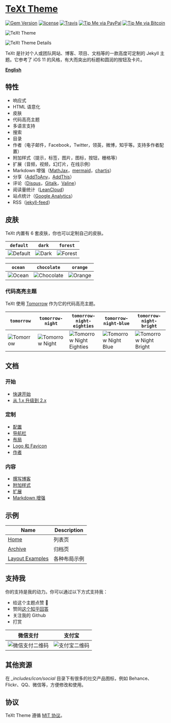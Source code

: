 # [TeXt Theme](https://github.com/kitian616/jekyll-TeXt-theme)

[![Gem Version](https://img.shields.io/gem/v/jekyll-text-theme.svg)](https://github.com/kitian616/jekyll-TeXt-theme/releases)
[![license](https://img.shields.io/github/license/kitian616/jekyll-TeXt-theme.svg)](https://github.com/kitian616/jekyll-TeXt-theme/blob/master/LICENSE)
[![Travis](https://img.shields.io/travis/kitian616/jekyll-TeXt-theme.svg)](https://travis-ci.org/kitian616/jekyll-TeXt-theme)
[![Tip Me via PayPal](https://img.shields.io/badge/PayPal-tip%20me-1462ab.svg?logo=paypal)](https://www.paypal.me/kitian616)
[![Tip Me via Bitcoin](https://img.shields.io/badge/Bitcoin-tip%20me-f7931a.svg?logo=bitcoin)](https://raw.githubusercontent.com/kitian616/jekyll-TeXt-theme/master/docs/assets/images/tip_bitcoin.jpg)

![TeXt Theme](https://raw.githubusercontent.com/kitian616/jekyll-TeXt-theme/master/screenshots/TeXt-home.jpg)

![TeXt Theme Details](https://raw.githubusercontent.com/kitian616/jekyll-TeXt-theme/master/screenshots/TeXt-layouts.png)

TeXt 是针对个人或团队网站、博客、项目、文档等的一款高度可定制的 Jekyll 主题。它参考了 iOS 11 的风格，有大而突出的标题和圆润的按钮及卡片。

**[English](https://github.com/kitian616/jekyll-TeXt-theme/blob/master/README.md)**

## 特性

- 响应式
- HTML 语意化
- 皮肤
- 代码高亮主题
- 多语言支持
- 搜索
- 目录
- 作者（电子邮件，Facebook，Twitter，领英，微博，知乎等。支持多作者配置）
- 附加样式（提示，标签，图片，图标，按钮，栅格等）
- 扩展（音频，视频，幻灯片，在线示例）
- Markdown 增强（[MathJax](https://www.mathjax.org/)，[mermaid](https://mermaidjs.github.io/)，[chartjs](http://www.chartjs.org/)）
- 分享（[AddToAny](https://www.addtoany.com/)，[AddThis](https://www.addthis.com/)）
- 评论（[Disqus](https://disqus.com/)，[Gitalk](https://gitalk.github.io/)，[Valine](https://valine.js.org/en/)）
- 阅读量统计（[LeanCloud](https://leancloud.cn/)）
- 站点统计（[Google Analytics](https://analytics.google.com/analytics/web/)）
- RSS（[jekyll-feed](https://github.com/jekyll/jekyll-feed)）

## 皮肤

TeXt 内置有 6 套皮肤，你也可以定制自己的皮肤。

| `default` | `dark` | `forest` |
| --- |  --- | --- |
| ![Default](https://raw.githubusercontent.com/kitian616/jekyll-TeXt-theme/master/screenshots/skins_default.jpg) | ![Dark](https://raw.githubusercontent.com/kitian616/jekyll-TeXt-theme/master/screenshots/skins_dark.jpg) | ![Forest](https://raw.githubusercontent.com/kitian616/jekyll-TeXt-theme/master/screenshots/skins_forest.jpg) |

| `ocean` | `chocolate` | `orange` |
| --- |  --- | --- |
| ![Ocean](https://raw.githubusercontent.com/kitian616/jekyll-TeXt-theme/master/screenshots/skins_ocean.jpg) | ![Chocolate](https://raw.githubusercontent.com/kitian616/jekyll-TeXt-theme/master/screenshots/skins_chocolate.jpg) | ![Orange](https://raw.githubusercontent.com/kitian616/jekyll-TeXt-theme/master/screenshots/skins_orange.jpg) |

### 代码高亮主题

TeXt 使用 [Tomorrow](https://github.com/chriskempson/tomorrow-theme) 作为它的代码高亮主题。

| `tomorrow` | `tomorrow-night` | `tomorrow-night-eighties` | `tomorrow-night-blue` | `tomorrow-night-bright` |
| --- |  --- | --- | --- |  --- |
| ![Tomorrow](https://raw.githubusercontent.com/kitian616/jekyll-TeXt-theme/master/screenshots/highlight_tomorrow.png) | ![Tomorrow Night](https://raw.githubusercontent.com/kitian616/jekyll-TeXt-theme/master/screenshots/highlight_tomorrow-night.png) | ![Tomorrow Night Eighties](https://raw.githubusercontent.com/kitian616/jekyll-TeXt-theme/master/screenshots/highlight_tomorrow-night-eighties.png) | ![Tomorrow Night Blue](https://raw.githubusercontent.com/kitian616/jekyll-TeXt-theme/master/screenshots/highlight_tomorrow-night-blue.png) | ![Tomorrow Night Bright](https://raw.githubusercontent.com/kitian616/jekyll-TeXt-theme/master/screenshots/highlight_tomorrow-night-bright.png) |

## 文档

### 开始

- [快速开始](https://tianqi.name/jekyll-TeXt-theme/docs/zh/quick-start)
- [从 1.x 升级到 2.x](https://tianqi.name/jekyll-TeXt-theme/docs/zh/update-from-1-to-2)

### 定制

- [配置](https://tianqi.name/jekyll-TeXt-theme/docs/zh/configuration)
- [导航栏](https://tianqi.name/jekyll-TeXt-theme/docs/zh/navigation)
- [布局](https://tianqi.name/jekyll-TeXt-theme/docs/zh/layouts)
- [Logo 和 Favicon](https://tianqi.name/jekyll-TeXt-theme/docs/zh/logo-and-favicon)
- [作者](https://tianqi.name/jekyll-TeXt-theme/docs/zh/authors)

### 内容

- [撰写博客](https://tianqi.name/jekyll-TeXt-theme/docs/zh/writing-posts)
- [附加样式](https://tianqi.name/jekyll-TeXt-theme/docs/zh/additional-styles)
- [扩展](https://tianqi.name/jekyll-TeXt-theme/docs/zh/extensions)
- [Markdown 增强](https://tianqi.name/jekyll-TeXt-theme/docs/zh/markdown-enhancements)

## 示例

| Name | Description |
| --- | --- |
| [Home](https://tianqi.name/jekyll-TeXt-theme/test/) | 列表页 |
| [Archive](https://tianqi.name/jekyll-TeXt-theme/archive.html) | 归档页 |
| [Layout Examples](https://tianqi.name/jekyll-TeXt-theme/samples.html) | 各种布局示例 |

## 支持我

你的支持是我的动力。你可以通过以下方式支持我：

- 给这个主题点赞 🌟
- 赞同[这个知乎回答](https://www.zhihu.com/question/20223939/answer/122596506)
- 关注我的 Github
- 打赏

| 微信支付 | 支付宝 |
| --- | --- |
| ![微信支付二维码](https://raw.githubusercontent.com/kitian616/jekyll-TeXt-theme/master/docs/assets/images/tip_wechat.jpg) | ![支付宝二维码](https://raw.githubusercontent.com/kitian616/jekyll-TeXt-theme/master/docs/assets/images/tip_alipay.jpg) |

## 其他资源

在 *_includes/icon/social* 目录下有很多的社交产品图标，例如 Behance、Flickr、QQ、微信等，方便修改和使用。

## 协议

TeXt Theme 遵循 [MIT 协议](https://github.com/kitian616/jekyll-TeXt-theme/blob/master/LICENSE)。